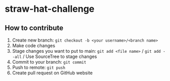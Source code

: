 # straw-hat-challenge

## How to contribute
1. Create new branch: `git checkout -b <your username>/<branch name>`
2. Make code changes
3. Stage changes you want to put to main: `git add <file name>` / `git add --all` / Use SourceTree to stage changes
4. Commit to your branch: `git commit`
5. Push to remote: `git push`
6. Create pull request on GitHub website
